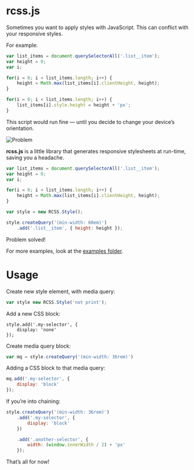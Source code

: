 rcss.js
====

Sometimes you want to apply styles with JavaScript. This can conflict with your responsive styles.

For example:

```JavaScript
var list_items = document.querySelectorAll('.list__item');
var height = 0;
var i;

for(i = 0; i < list_items.length; i++) {
	height = Math.max(list_items[i].clientHeight, height);
}

for(i = 0; i < list_items.length; i++) {
	list_items[i].style.height = height + 'px';
}
```

This script would run fine — until you decide to change your device’s orientation.

![Problem](http://i.imgur.com/vEPKCuj.gif)

**rcss.js** is a little library that generates responsive stylesheets at run-time, saving you a headache.

```JavaScript
var list_items = document.querySelectorAll('.list__item');
var height = 0;
var i;

for(i = 0; i < list_items.length; i++) {
	height = Math.max(list_items[i].clientHeight, height);
}

var style = new RCSS.Style();

style.createQuery('(min-width: 60em)')
	.add('.list__item', { height: height });
```
Problem solved!

For more examples, look at the [examples folder](https://github.com/timseverien/rcss.js/tree/master/examples).

# Usage

Create new style element, with media query:

```JavaScript
var style new RCSS.Style('not print');
```

Add a new CSS block:

```
style.add('.my-selector', {
	display: 'none'
});
```

Create media query block:

```JavaScript
var mq = style.createQuery('(min-width: 36rem)')
```

Adding a CSS block to that media query:

```JavaScript
mq.add('.my-selector', {
	display: 'block'
});
```

If you’re into chaining:

```JavaScript
style.createQuery('(min-width: 36rem)')
	.add('.my-selector', {
    	display: 'block'
	})

    .add('.another-selector', {
    	width: (window.innerWidth / 2) + 'px'
    });
```

That’s all for now!